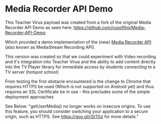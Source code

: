 # Media Recorder API Demo

This Teacher Virus payload was created from a fork of the original Media Recorder API Demo as seen here:
https://github.com/nusofthq/Media-Recorder-API-Demo 

Which provided a demo implementation of the (new) [Media Recorder API](http://w3c.github.io/mediacapture-record/MediaRecorder.html) (also known as MediaStream Recording API).

This version was created so that we could experiment with Video recording and it's integration into Teacher Virus and the ability to add content directly into the TV Player library for immediate access by students connecting to a TV server (hotspot school)

From testing the first obstacle encountered is the change to Chrome that requires HTTPS be used (Which is not supported on Android yet) and thus requires an SSL Certificate be in use - this precludes some of the simple deployment approaches

See Below:
"getUserMedia() no longer works on insecure origins. To use this feature, you should consider switching your application to a secure origin, such as HTTPS. See https://goo.gl/rStTGz for more details."

